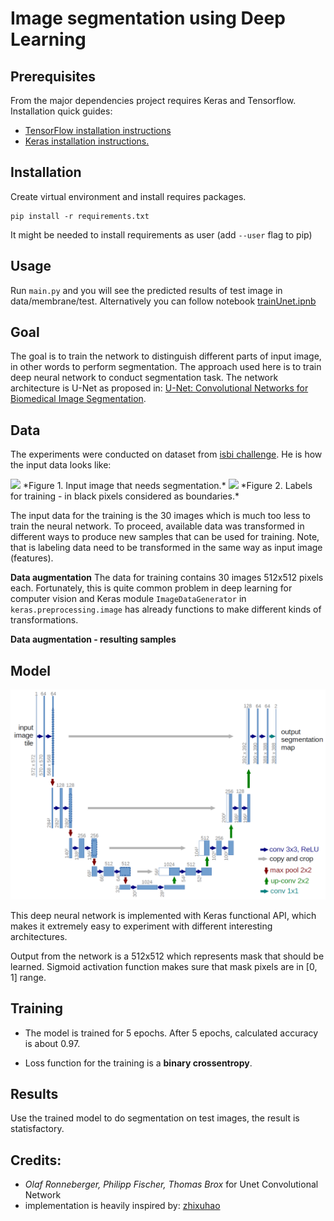 # Image segmentation using Deep Learning

## Prerequisites
From the major dependencies project requires Keras and Tensorflow. Installation quick guides:

- [TensorFlow installation instructions](https://www.tensorflow.org/install/)
- [Keras installation instructions.](https://keras.io/#installation)

## Installation
Create virtual environment and install requires packages.
```
pip install -r requirements.txt
```
It might be needed to install requirements as user (add `--user` flag to pip)

## Usage
Run `main.py` and you will see the predicted results of test image in data/membrane/test. Alternatively you can follow notebook [trainUnet.ipnb](./trainUnet.ipnb)


## Goal
The goal is to train the network to distinguish different parts of input image, in other words to perform segmentation. The approach used here is to train deep neural network to conduct segmentation task. The network architecture is U-Net as proposed in: [U-Net: Convolutional Networks for Biomedical Image Segmentation](http://lmb.informatik.uni-freiburg.de/people/ronneber/u-net/).


## Data

The experiments were conducted on dataset from [isbi challenge](http://brainiac2.mit.edu/isbi_challenge/). He is how the input data looks like:

<img src="./data/membrane/train/image/0.png" width="25%">
*Figure 1. Input image that needs segmentation.*

<img src="./data/membrane/train/label/0.png" width="25%">
*Figure 2. Labels for training - in black pixels considered as boundaries.*

The input data for the training is the 30 images which is much too less to train the neural network. To proceed, available data was transformed in different ways to produce new samples that can be used for training. Note, that is labeling data need to be transformed in the same way as input image (features).


**Data augmentation**
The data for training contains 30 images 512x512 pixels each. Fortunately, this is quite common problem in deep learning for computer vision and Keras module `ImageDataGenerator` in `keras.preprocessing.image` has already functions to make different kinds of transformations.

**Data augmentation - resulting samples**


## Model

![Neural network architecture](img/u-net-architecture-hi-res.png)

This deep neural network is implemented with Keras functional API, which makes it extremely easy to experiment with different interesting architectures.

Output from the network is a 512x512 which represents mask that should be learned. Sigmoid activation function makes sure that mask pixels are in \[0, 1\] range.

## Training

* The model is trained for 5 epochs. After 5 epochs, calculated accuracy is about 0.97.

* Loss function for the training is  a **binary crossentropy**.

## Results

Use the trained model to do segmentation on test images, the result is statisfactory.



## Credits:
* *Olaf Ronneberger, Philipp Fischer, Thomas Brox* for Unet Convolutional Network
* implementation is heavily inspired by: [zhixuhao](https://github.com/zhixuhao/unet) 